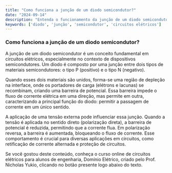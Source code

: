 ```yaml
---
title: "Como funciona a junção de um diodo semicondutor?"
date: "2024-09-14"
description: "Entenda o funcionamento da junção de um diodo semicondutor e sua importância em circuitos elétricos."
keywords: ['diodo', 'junção', 'semicondutor', 'circuitos elétricos']
---
```


### Como funciona a junção de um diodo semicondutor?

A junção de um diodo semicondutor é um conceito fundamental em circuitos elétricos, especialmente no contexto de dispositivos semicondutores. Um diodo é composto por uma junção entre dois tipos de materiais semicondutores: o tipo P (positivo) e o tipo N (negativo). 

Quando esses dois materiais são unidos, forma-se uma região de depleção na interface, onde os portadores de carga (elétrons e lacunas) se recombinam, criando uma barreira de potencial. Essa barreira impede o fluxo de corrente elétrica em uma direção, mas permite em outra, caracterizando a principal função do diodo: permitir a passagem de corrente em um único sentido.

A aplicação de uma tensão externa pode influenciar essa junção. Quando a tensão é aplicada no sentido direto (polarização direta), a barreira de potencial é reduzida, permitindo que a corrente flua. Em polarização reversa, a barreira é aumentada, bloqueando o fluxo de corrente. Esse comportamento é crucial para diversas aplicações em circuitos, como retificação de corrente alternada e proteção de circuitos.

Se você gostou deste conteúdo, conheça o curso online de circuitos elétricos para alunos de engenharia, Domínio Elétrico, criado pelo Prof. Nicholas Yukio, clicando no botão presente logo abaixo do texto.